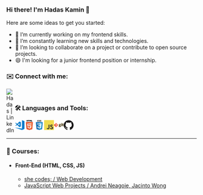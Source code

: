 ### Hi there! I'm Hadas Kamin 👋
Here are some ideas to get you started:

- 🔭 I’m currently working on my frontend skills.
- 🌱 I’m constantly learning new skills and technologies.
- 👯 I’m looking to collaborate on a project or contribute to open source projects.
- 😄 I'm looking for a junior frontend position or internship.

<link src="https://github-readme-stats.vercel.app/api?username=Hadasss&&show_icons=true&title_color=ffffff&icon_color=bb2acf&text_color=daf7dc&bg_color=151515">

### ✉️ Connect with me:

[<img align="left" alt="Hadas | LinkedIn" width="22px" src="https://cdn.jsdelivr.net/npm/simple-icons@v3/icons/linkedin.svg" />][linkedin]
<br />

### 🛠 Languages and Tools:

<img align="left" alt="Visual Studio Code" width="26px" src="https://raw.githubusercontent.com/github/explore/80688e429a7d4ef2fca1e82350fe8e3517d3494d/topics/visual-studio-code/visual-studio-code.png" />
<img align="left" alt="HTML5" width="26px" src="https://raw.githubusercontent.com/github/explore/80688e429a7d4ef2fca1e82350fe8e3517d3494d/topics/html/html.png" />
<img align="left" alt="CSS3" width="26px" src="https://raw.githubusercontent.com/github/explore/80688e429a7d4ef2fca1e82350fe8e3517d3494d/topics/css/css.png" />
<img align="left" alt="JavaScript" width="26px" src="https://raw.githubusercontent.com/github/explore/80688e429a7d4ef2fca1e82350fe8e3517d3494d/topics/javascript/javascript.png" />
<img align="left" alt="Git" width="26px" src="https://raw.githubusercontent.com/github/explore/80688e429a7d4ef2fca1e82350fe8e3517d3494d/topics/git/git.png" />
<img align="left" alt="GitHub" width="26px" src="https://raw.githubusercontent.com/github/explore/78df643247d429f6cc873026c0622819ad797942/topics/github/github.png" />

<br />
<br />

---

### 📕 Courses:

<!-- COURSES-LIST:START -->
-   #### Front-End (HTML, CSS, JS)

    -   [she codes; / Web Development](https://she-codes.org/he/home-heb/)
    -   [JavaScript Web Projects / Andrei Neagoie, Jacinto Wong](https://www.udemy.com/course/javascript-web-projects-to-build-your-portfolio-resume/)

<!-- COURSES-LIST:END -->

[linkedin]: http://www.linkedin.com/in/hadas-kamin-2103b264/
